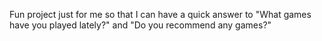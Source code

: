 Fun project just for me so that I can have a quick answer to "What games have you played lately?" and "Do you recommend any games?"
